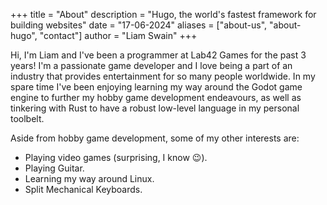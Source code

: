 +++ 
title = "About" 
description = "Hugo, the world's fastest framework for building websites"
date = "17-06-2024" 
aliases = ["about-us", "about-hugo", "contact"] 
author = "Liam Swain" 
+++

Hi, I'm Liam and I've been a programmer at Lab42 Games for the past 3 years! I'm a passionate game developer and I love being a part of an industry that provides entertainment for so many people worldwide.
In my spare time I've been enjoying learning my way around the Godot game engine to further my hobby game development endeavours, as well as tinkering with Rust to have a robust low-level language in my personal toolbelt.

Aside from hobby game development, some of my other interests are:
- Playing video games (surprising, I know 😉).
- Playing Guitar.
- Learning my way around Linux.
- Split Mechanical Keyboards.